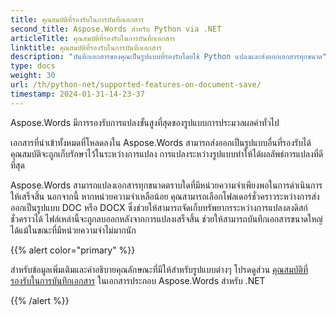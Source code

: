 ```yaml
---
title: คุณสมบัติที่รองรับในการบันทึกเอกสาร
second_title: Aspose.Words สำหรับ Python via .NET
articleTitle: คุณสมบัติที่รองรับในการบันทึกเอกสาร
linktitle: คุณสมบัติที่รองรับในการบันทึกเอกสาร
description: "บันทึกเอกสารของคุณเป็นรูปแบบที่รองรับโดยใช้ Python แปลงและส่งออกเอกสารทุกขนาด"
type: docs
weight: 30
url: /th/python-net/supported-features-on-document-save/
timestamp: 2024-01-31-14-23-37
---
```


Aspose.Words มีการรองรับการแปลงขั้นสูงที่สุดของรูปแบบการประมวลผลคำทั่วไป

เอกสารที่นำเข้าทั้งหมดที่โหลดลงใน Aspose.Words สามารถส่งออกเป็นรูปแบบอื่นที่รองรับได้ คุณสมบัติจะถูกเก็บรักษาไว้ในระหว่างการแปลง การแปลงระหว่างรูปแบบทำให้ได้ผลลัพธ์การแปลงที่ดีที่สุด

Aspose.Words สามารถแปลงเอกสารทุกขนาดตราบใดที่มีหน่วยความจำเพียงพอในการดำเนินการให้เสร็จสิ้น นอกจากนี้ หากหน่วยความจำเหลือน้อย คุณสามารถเลือกโฟลเดอร์ชั่วคราวระหว่างการส่งออกเป็นรูปแบบ DOC หรือ DOCX ซึ่งช่วยให้สามารถจัดเก็บทรัพยากรระหว่างการแปลงลงดิสก์ชั่วคราวได้ ไฟล์เหล่านี้จะถูกลบออกหลังจากการแปลงเสร็จสิ้น ช่วยให้สามารถบันทึกเอกสารขนาดใหญ่ได้แม้ในขณะที่มีหน่วยความจำไม่มากนัก

{{% alert color="primary" %}}

สำหรับข้อมูลเพิ่มเติมและคำอธิบายคุณลักษณะที่มีให้สำหรับรูปแบบต่างๆ โปรดดูส่วน [คุณสมบัติที่รองรับในการบันทึกเอกสาร](/words/th/net/supported-features-on-document-save/) ในเอกสารประกอบ Aspose.Words สำหรับ .NET

{{% /alert %}}
